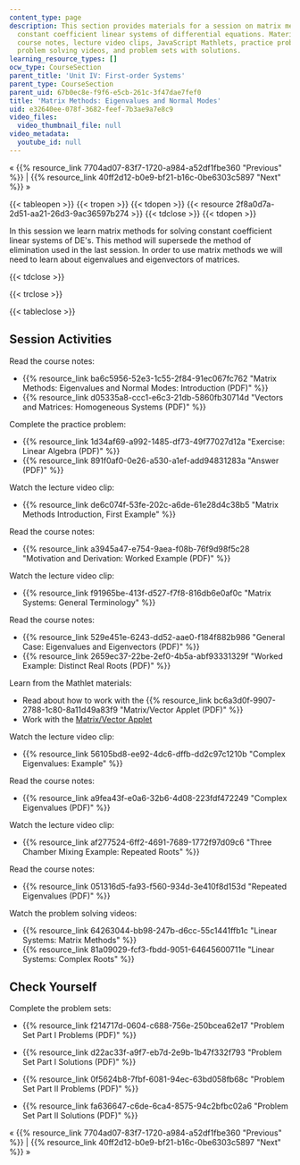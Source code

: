 ```yaml
---
content_type: page
description: This section provides materials for a session on matrix methods for solving
  constant coefficient linear systems of differential equations. Materials include
  course notes, lecture video clips, JavaScript Mathlets, practice problems with solutions,
  problem solving videos, and problem sets with solutions.
learning_resource_types: []
ocw_type: CourseSection
parent_title: 'Unit IV: First-order Systems'
parent_type: CourseSection
parent_uid: 67b0ec8e-f9f6-e5cb-261c-3f47dae7fef0
title: 'Matrix Methods: Eigenvalues and Normal Modes'
uid: e32640ee-078f-3682-feef-7b3ae9a7e8c9
video_files:
  video_thumbnail_file: null
video_metadata:
  youtube_id: null
---
```


« {{% resource_link 7704ad07-83f7-1720-a984-a52df1fbe360 "Previous" %}} | {{% resource_link 40ff2d12-b0e9-bf21-b16c-0be6303c5897 "Next" %}} »

{{< tableopen >}}
{{< tropen >}}
{{< tdopen >}}
{{< resource 2f8a0d7a-2d51-aa21-26d3-9ac36597b274 >}}
{{< tdclose >}}
{{< tdopen >}}


In this session we learn matrix methods for solving constant coefficient linear systems of DE's. This method will supersede the method of elimination used in the last session. In order to use matrix methods we will need to learn about eigenvalues and eigenvectors of matrices.


{{< tdclose >}}

{{< trclose >}}

{{< tableclose >}}

Session Activities
------------------

Read the course notes:

*   {{% resource_link ba6c5956-52e3-1c55-2f84-91ec067fc762 "Matrix Methods: Eigenvalues and Normal Modes: Introduction (PDF)" %}}
*   {{% resource_link d05335a8-ccc1-e6c3-21db-5860fb30714d "Vectors and Matrices: Homogeneous Systems (PDF)" %}}

Complete the practice problem:

*   {{% resource_link 1d34af69-a992-1485-df73-49f77027d12a "Exercise: Linear Algebra (PDF)" %}}
*   {{% resource_link 891f0af0-0e26-a530-a1ef-add94831283a "Answer (PDF)" %}}

Watch the lecture video clip:

*   {{% resource_link de6c074f-53fe-202c-a6de-61e28d4c38b5 "Matrix Methods Introduction, First Example" %}}

Read the course notes:

*   {{% resource_link a3945a47-e754-9aea-f08b-76f9d98f5c28 "Motivation and Derivation: Worked Example (PDF)" %}}

Watch the lecture video clip:

*   {{% resource_link f91965be-413f-d527-f7f8-816db6e0af0c "Matrix Systems: General Terminology" %}}

Read the course notes:

*   {{% resource_link 529e451e-6243-dd52-aae0-f184f882b986 "General Case: Eigenvalues and Eigenvectors (PDF)" %}}
*   {{% resource_link 2659ec37-22be-2ef0-4b5a-abf93331329f "Worked Example: Distinct Real Roots (PDF)" %}}

Learn from the Mathlet materials:

*   Read about how to work with the {{% resource_link bc6a3d0f-9907-2788-1c80-8a11d49a83f9 "Matrix/Vector Applet (PDF)" %}}
*   Work with the [Matrix/Vector Applet](/ans7870/18/18.03SC/matrixVector.html "Open in a new window.")

Watch the lecture video clip:

*   {{% resource_link 56105bd8-ee92-4dc6-dffb-dd2c97c1210b "Complex Eigenvalues: Example" %}}

Read the course notes:

*   {{% resource_link a9fea43f-e0a6-32b6-4d08-223fdf472249 "Complex Eigenvalues (PDF)" %}}

Watch the lecture video clip:

*   {{% resource_link af277524-6ff2-4691-7689-1772f97d09c6 "Three Chamber Mixing Example: Repeated Roots" %}}

Read the course notes:

*   {{% resource_link 051316d5-fa93-f560-934d-3e410f8d153d "Repeated Eigenvalues (PDF)" %}}

Watch the problem solving videos:

*   {{% resource_link 64263044-bb98-247b-d6cc-55c1441ffb1c "Linear Systems: Matrix Methods" %}}
*   {{% resource_link 81a09029-fcf3-fbdd-9051-64645600711e "Linear Systems: Complex Roots" %}}

Check Yourself
--------------

Complete the problem sets:

*   {{% resource_link f214717d-0604-c688-756e-250bcea62e17 "Problem Set Part I Problems (PDF)" %}}
*   {{% resource_link d22ac33f-a9f7-eb7d-2e9b-1b47f332f793 "Problem Set Part I Solutions (PDF)" %}}
  
*   {{% resource_link 0f5624b8-7fbf-6081-94ec-63bd058fb68c "Problem Set Part II Problems (PDF)" %}}
*   {{% resource_link fa636647-c6de-6ca4-8575-94c2bfbc02a6 "Problem Set Part II Solutions (PDF)" %}}

« {{% resource_link 7704ad07-83f7-1720-a984-a52df1fbe360 "Previous" %}} | {{% resource_link 40ff2d12-b0e9-bf21-b16c-0be6303c5897 "Next" %}} »